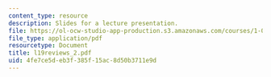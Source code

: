 ```yaml
---
content_type: resource
description: Slides for a lecture presentation.
file: https://ol-ocw-studio-app-production.s3.amazonaws.com/courses/1-040-project-management-spring-2004/4fe7ce5deb3f385f15ac8d50b3711e9d_l19reviews_2.pdf
file_type: application/pdf
resourcetype: Document
title: l19reviews_2.pdf
uid: 4fe7ce5d-eb3f-385f-15ac-8d50b3711e9d
---
```

